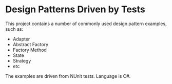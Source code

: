 # Design Patterns Driven by Tests

This project contains a number of commonly used design pattern examples, such as: 
- Adapter
- Abstract Factory
- Factory Method
- State 
- Strategy
- etc

The examples are driven from NUnit tests. Language is C#.
